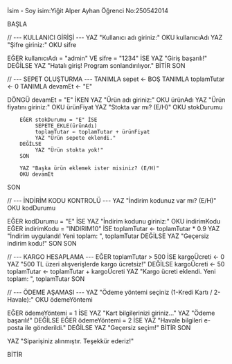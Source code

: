 İsim - Soy isim:Yiğit Alper Ayhan
Öğrenci No:250542014

BAŞLA

   // --- KULLANICI GİRİŞİ ---
   YAZ "Kullanıcı adı giriniz:"
   OKU kullanıcıAdı
   YAZ "Şifre giriniz:"
   OKU sifre

   EĞER kullanıcıAdı = "admin" VE sifre = "1234" İSE
        YAZ "Giriş başarılı!"
   DEĞİLSE
        YAZ "Hatalı giriş! Program sonlandırılıyor."
        BİTİR
   SON

   // --- SEPET OLUŞTURMA ---
   TANIMLA sepet ← BOŞ
   TANIMLA toplamTutar ← 0
   TANIMLA devamEt ← "E"

   DÖNGÜ devamEt = "E" İKEN
        YAZ "Ürün adı giriniz:"
        OKU ürünAdı
        YAZ "Ürün fiyatını giriniz:"
        OKU ürünFiyat
        YAZ "Stokta var mı? (E/H)"
        OKU stokDurumu

        EĞER stokDurumu = "E" İSE
             SEPETE_EKLE(ürünAdı)
             toplamTutar ← toplamTutar + ürünFiyat
             YAZ "Ürün sepete eklendi."
        DEĞİLSE
             YAZ "Ürün stokta yok!"
        SON

        YAZ "Başka ürün eklemek ister misiniz? (E/H)"
        OKU devamEt
   SON

   // --- İNDİRİM KODU KONTROLÜ ---
   YAZ "İndirim kodunuz var mı? (E/H)"
   OKU kodDurumu

   EĞER kodDurumu = "E" İSE
        YAZ "İndirim kodunu giriniz:"
        OKU indirimKodu
        EĞER indirimKodu = "INDIRIM10" İSE
             toplamTutar ← toplamTutar * 0.9
             YAZ "İndirim uygulandı! Yeni toplam: ", toplamTutar
        DEĞİLSE
             YAZ "Geçersiz indirim kodu!"
        SON
   SON

   // --- KARGO HESAPLAMA ---
   EĞER toplamTutar > 500 İSE
        kargoÜcreti ← 0
        YAZ "500 TL üzeri alışverişlerde kargo ücretsiz!"
   DEĞİLSE
        kargoÜcreti ← 50
        toplamTutar ← toplamTutar + kargoÜcreti
        YAZ "Kargo ücreti eklendi. Yeni toplam: ", toplamTutar
   SON

   // --- ÖDEME AŞAMASI ---
   YAZ "Ödeme yöntemi seçiniz (1-Kredi Kartı / 2-Havale):"
   OKU ödemeYöntemi

   EĞER ödemeYöntemi = 1 İSE
        YAZ "Kart bilgilerinizi giriniz..."
        YAZ "Ödeme başarılı!"
   DEĞİLSE EĞER ödemeYöntemi = 2 İSE
        YAZ "Havale bilgileri e-posta ile gönderildi."
   DEĞİLSE
        YAZ "Geçersiz seçim!"
        BİTİR
   SON

   YAZ "Siparişiniz alınmıştır. Teşekkür ederiz!"

BİTİR
